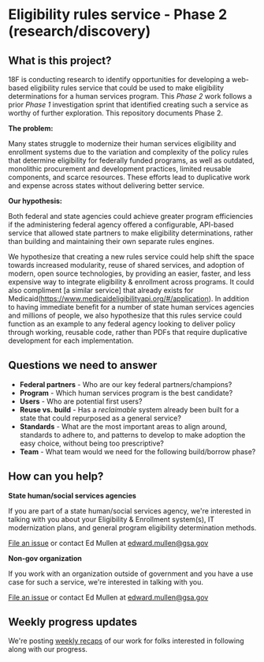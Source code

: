 # Eligibility rules service - Phase 2 (research/discovery)

## What is this project?

18F is conducting research to identify opportunities for developing a web-based eligibility rules service that could be used to make eligibility determinations for a human services program. This _Phase 2_ work follows a prior _Phase 1_ investigation sprint that identified creating such a service as worthy of further exploration. This repository documents Phase 2.

**The problem:**

Many states struggle to modernize their human services eligibility and enrollment systems due to the variation and complexity of the policy rules that determine eligibility for federally funded programs, as well as outdated, monolithic procurement and development practices, limited reusable components, and scarce resources. These efforts lead to duplicative work and expense across states without delivering better service. 

**Our hypothesis:** 

Both federal and state agencies could achieve greater program efficiencies if the administering federal agency offered a configurable, API-based service that allowed state partners to make eligibility determinations, rather than building and maintaining their own separate rules engines.

We hypothesize that creating a new rules service could help shift the space towards increased modularity, reuse of shared services, and adoption of modern, open source technologies, by providing an easier, faster, and less expensive way to integrate eligibility & enrollment across programs. It could also compliment [a similar service] that already exists for Medicaid(https://www.medicaideligibilityapi.org/#/application). In addition to having immediate benefit for a number of state human services agencies and millions of people, we also hypothesize that this rules service could function as an example to any federal agency looking to deliver policy through working, reusable code, rather than PDFs that require duplicative development for each implementation.

## Questions we need to answer

- **Federal partners** - Who are our key federal partners/champions?
- **Program** - Which human services program is the best candidate?
- **Users** - Who are potential first users?
- **Reuse vs. build** - Has a _reclaimable_ system already been built for a state that could repurposed as a general service?
- **Standards** - What are the most important areas to align around, standards to adhere to, and patterns to develop to make adoption the easy choice, without being too prescriptive?
- **Team** - What team would we need for the following build/borrow phase?

## How can you help?

**State human/social services agencies**

If you are part of a state human/social services agency, we're interested in talking with you about your Eligibility & Enrollment system(s), IT modernization plans, and general program eligibility determination methods.

[File an issue](https://github.com/18F/eligibility-rules-service-exemplar-research/issues) or contact Ed Mullen at edward.mullen@gsa.gov

**Non-gov organization**

If you work with an organization outside of government and you have a use case for such a service, we're interested in talking with you.

[File an issue](https://github.com/18F/eligibility-rules-service-exemplar-research/issues) or contact Ed Mullen at edward.mullen@gsa.gov

## Weekly progress updates

We're posting [weekly recaps](https://github.com/18F/eligibility-rules-service-exemplar-research/wiki/Shipping-reports) of our work for folks interested in following along with our progress.
